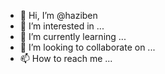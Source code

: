 - 👋 Hi, I’m @haziben
- 👀 I’m interested in ...
- 🌱 I’m currently learning ...
- 💞️ I’m looking to collaborate on ...
- 📫 How to reach me ...

<!---
haziben/haziben is a ✨ special ✨ repository because its `README.md` (this file) appears on your GitHub profile.
You can click the Preview link to take a look at your changes.
--->
